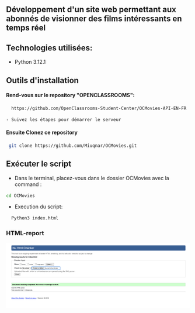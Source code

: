 
## Développement d'un site web permettant aux abonnés de visionner des films intéressants en temps réel


## Technologies utilisées:

* Python 3.12.1

 
## Outils d'installation


#### Rend-vous sur le repository "OPENCLASSROOMS":  
```bash
  https://github.com/OpenClassrooms-Student-Center/OCMovies-API-EN-FR
```
    - Suivez les étapes pour démarrer le serveur

#### Ensuite Clonez ce repository
```bash
 git clone https://github.com/Miuqnar/OCMovies.git
```

## Exécuter le script

*  Dans le terminal, placez-vous dans le dossier OCMovies avec la command :
```bash
cd OCMovies
```
* Execution du script:
```bash
  Python3 index.html
```

### HTML-report
![HTML-report.png](HTML-report%2FHTML-report.png)

